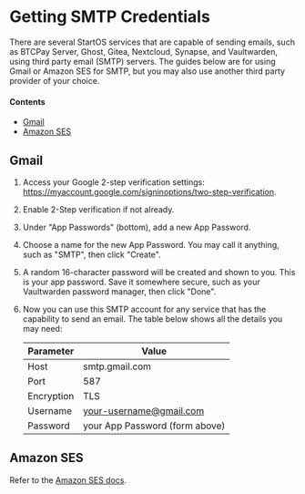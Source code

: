 # Getting SMTP Credentials

There are several StartOS services that are capable of sending emails, such as BTCPay Server, Ghost, Gitea, Nextcloud, Synapse, and Vaultwarden, using third party email (SMTP) servers. The guides below are for using Gmail or Amazon SES for SMTP, but you may also use another third party provider of your choice.

#### Contents

- [Gmail](#raspberry-pi)
- [Amazon SES](#all-other-devices)

## Gmail

1.  Access your Google 2-step verification settings: https://myaccount.google.com/signinoptions/two-step-verification.

1.  Enable 2-Step verification if not already.

1.  Under "App Passwords" (bottom), add a new App Password.

1.  Choose a name for the new App Password. You may call it anything, such as "SMTP", then click "Create".

1.  A random 16-character password will be created and shown to you. This is your app password. Save it somewhere secure, such as your Vaultwarden password manager, then click "Done".

1.  Now you can use this SMTP account for any service that has the capability to send an email. The table below shows all the details you may need:

    | Parameter  | Value                          |
    | ---------- | ------------------------------ |
    | Host       | smtp.gmail.com                 |
    | Port       | 587                            |
    | Encryption | TLS                            |
    | Username   | your-username@gmail.com        |
    | Password   | your App Password (form above) |

## Amazon SES

Refer to the <a href="https://docs.aws.amazon.com/ses/latest/dg/smtp-credentials.html" target="_blank">Amazon SES docs</a>.
